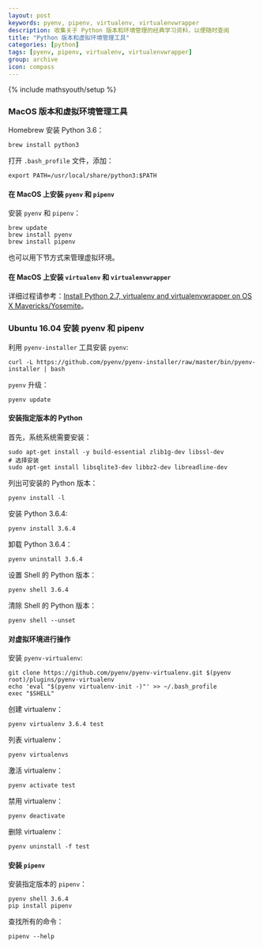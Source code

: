 ```yaml
---
layout: post
keywords: pyenv, pipenv, virtualenv, virtualenvwrapper
description: 收集关于 Python 版本和环境管理的经典学习资料，以便随时查阅
title: "Python 版本和虚拟环境管理工具"
categories: [python]
tags: [pyenv, pipenv, virtualenv, virtualenvwrapper]
group: archive
icon: compass
---
```

{% include mathsyouth/setup %}


### MacOS 版本和虚拟环境管理工具

Homebrew 安装 Python 3.6：
```
brew install python3
```

打开 `.bash_profile` 文件，添加：

```
export PATH=/usr/local/share/python3:$PATH
```

#### 在 MacOS 上安装 `pyenv` 和 `pipenv`

安装 `pyenv` 和 `pipenv`：
```
brew update
brew install pyenv
brew install pipenv
```

也可以用下节方式来管理虚拟环境。

#### 在 MacOS 上安装 `virtualenv` 和 `virtualenvwrapper`

详细过程请参考：[Install Python 2.7, virtualenv and virtualenvwrapper on OS X Mavericks/Yosemite](http://www.marinamele.com/2014/05/install-python-virtualenv-virtualenvwrapper-mavericks.html)。

### Ubuntu 16.04 安装 pyenv 和 pipenv

利用 `pyenv-installer` 工具安装 `pyenv`:
```
curl -L https://github.com/pyenv/pyenv-installer/raw/master/bin/pyenv-installer | bash
```
`pyenv` 升级：
```
pyenv update
```

#### 安装指定版本的 Python

首先，系统系统需要安装：
```
sudo apt-get install -y build-essential zlib1g-dev libssl-dev
# 选择安装
sudo apt-get install libsqlite3-dev libbz2-dev libreadline-dev
```

列出可安装的 Python 版本：
```
pyenv install -l
```
安装 Python 3.6.4:
```
pyenv install 3.6.4
```
卸载 Python 3.6.4：
```
pyenv uninstall 3.6.4
```
设置 Shell 的 Python 版本：
```
pyenv shell 3.6.4
```
清除 Shell 的 Python 版本：
```
pyenv shell --unset 
```

#### 对虚拟环境进行操作

安装 `pyenv-virtualenv`:
```
git clone https://github.com/pyenv/pyenv-virtualenv.git $(pyenv root)/plugins/pyenv-virtualenv
echo 'eval "$(pyenv virtualenv-init -)"' >> ~/.bash_profile
exec "$SHELL"
```

创建 virtualenv：
```
pyenv virtualenv 3.6.4 test
```
列表 virtualenv：
```
pyenv virtualenvs
```
激活 virtualenv：
```
pyenv activate test
```
禁用 virtualenv：
```
pyenv deactivate
```
删除 virtualenv：
```
pyenv uninstall -f test
```

#### 安装 `pipenv`

安装指定版本的 `pipenv`：
```
pyenv shell 3.6.4
pip install pipenv
```

查找所有的命令：
```
pipenv --help
```
